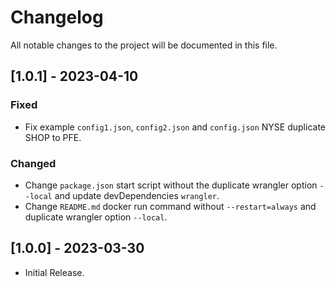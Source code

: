 # Changelog

All notable changes to the project will be documented in this file.

## [1.0.1] - 2023-04-10

### Fixed

- Fix example `config1.json`, `config2.json` and `config.json` NYSE duplicate SHOP to PFE.

### Changed

- Change `package.json` start script without the duplicate wrangler option `--local` and update devDependencies `wrangler`.
- Change `README.md` docker run command without `--restart=always` and duplicate wrangler option `--local`.

## [1.0.0] - 2023-03-30

- Initial Release.
